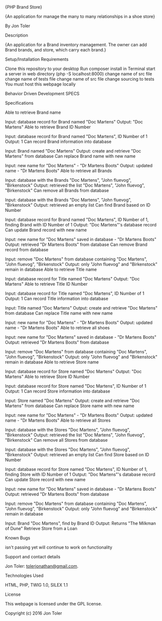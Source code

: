 {PHP Brand Store}



{An application for manage the many to many relationships in a shoe store}

By Jon Toler

Description

{An application for a Brand inventory management. The owner can add Brand brands, and store, which carry each brand.}

Setup/Installation Requirements

Clone this repository to your desktop
Run composer install in Terminal
start a server in web directory (php -S localhost:8000)
change name of src file
change name of tests file
change name of src file
change sourcing to tests
You must host this webpage locally

Behavior Driven Development SPECS

Specifications

Able to retrieve Brand name

Input: database record for Brand named "Doc Martens"
Output: "Doc Martens"
Able to retrieve Brand ID Number

Input: database record for Brand named "Doc Martens", ID Number of 1
Output: 1
Can record Brand information into database

Input: Brand named "Doc Martens"
Output: create and retrieve "Doc Martens" from database
Can replace Brand name with new name

Input: new name for "Doc Martens" - "Dr Martens Boots"
Output: updated name - "Dr Martens Boots"
Able to retrieve all Brands

Input: database with the Brands "Doc Martens", "John fluevog", "Birkenstock"
Output: retrieved the list "Doc Martens", "John fluevog", "Birkenstock"
Can remove all Brands from database

Input: database with the Brands "Doc Martens", "John fluevog", "Birkenstock"
Output: retrieved an empty list
Can find Brand based on ID Number

Input: database record for Brand named "Doc Martens", ID Number of 1, finding Brand with ID Number of 1
Output: "Doc Martens"'s database record
Can update Brand record with new name

Input: new name for "Doc Martens" saved in database - "Dr Martens Boots"
Output: retrieved "Dr Martens Boots" from database
Can remove Brand record from database

Input: remove "Doc Martens" from database containing "Doc Martens", "John fluevog", "Birkenstock"
Output: only "John fluevog" and "Birkenstock" remain in database
Able to retrieve Title name

Input: database record for Title named "Doc Martens"
Output: "Doc Martens"
Able to retrieve Title ID Number

Input: database record for Title named "Doc Martens", ID Number of 1
Output: 1
Can record Title information into database

Input: Title named "Doc Martens"
Output: create and retrieve "Doc Martens" from database
Can replace Title name with new name

Input: new name for "Doc Martens" - "Dr Martens Boots"
Output: updated name - "Dr Martens Boots"
Able to retrieve all shoes

Input: new name for "Doc Martens" saved in database - "Dr Martens Boots"
Output: retrieved "Dr Martens Boots" from database


Input: remove "Doc Martens" from database containing "Doc Martens", "John fluevog", "Birkenstock"
Output: only "John fluevog" and "Birkenstock" remain in database
Able to retrieve Store name

Input: database record for Store named "Doc Martens"
Output: "Doc Martens"
Able to retrieve Store ID Number

Input: database record for Store named "Doc Martens", ID Number of 1
Output: 1
Can record Store information into database

Input: Store named "Doc Martens"
Output: create and retrieve "Doc Martens" from database
Can replace Store name with new name

Input: new name for "Doc Martens" - "Dr Martens Boots"
Output: updated name - "Dr Martens Boots"
Able to retrieve all Stores

Input: database with the Stores "Doc Martens", "John fluevog", "Birkenstock"
Output: retrieved the list "Doc Martens", "John fluevog", "Birkenstock"
Can remove all Stores from database

Input: database with the Stores "Doc Martens", "John fluevog", "Birkenstock"
Output: retrieved an empty list
Can find Store based on ID Number

Input: database record for Store named "Doc Martens", ID Number of 1, finding Store with ID Number of 1
Output: "Doc Martens"'s database record
Can update Store record with new name

Input: new name for "Doc Martens" saved in database - "Dr Martens Boots"
Output: retrieved "Dr Martens Boots" from database

Input: remove "Doc Martens" from database containing "Doc Martens", "John fluevog", "Birkenstock"
Output: only "John fluevog" and "Birkenstock" remain in database

Input: Brand "Doc Martens", find by Brand ID
Output: Returns "The Milkman of Dune"
Retrieve Store from a Loan

Known Bugs

isn't passing yet will continue to work on functionality

Support and contact details

Jon Toler: tolerjonathan@gmail.com.

Technologies Used

HTML, PHP, TWIG 1.0, SILEX 1.1

License

This webpage is licensed under the GPL license.

Copyright (c) 2016 Jon Toler
